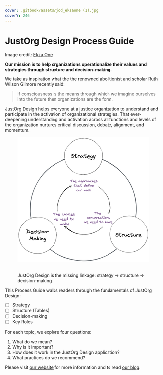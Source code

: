 ```yaml
---
cover: .gitbook/assets/jod_ekzaone (1).jpg
coverY: 246
---
```


# JustOrg Design Process Guide

Image credit: [Ekza One](https://www.instagram.com/ekzaone/?hl=en)

**Our mission is to help organizations operationalize their values and strategies through structure and decision-making.**

We take as inspiration what the the renowned abolitionist and scholar Ruth Wilson Gilmore recently said:

> If consciousness is the means through which we imagine ourselves into the future then organizations are the form.

JustOrg Design helps everyone at a justice organization to understand and participate in the activation of organizational strategies. That ever-deepening understanding and activation across all functions and levels of the organization nurtures critical discussion, debate, alignment, and momentum.

<figure><img src=".gitbook/assets/JoD Diagram (1).png" alt=""><figcaption><p><br>JustOrg Design is the missing linkage: strategy → structure → decision-making</p></figcaption></figure>



This Process Guide walks readers through the fundamentals of JustOrg Design:

* [ ] Strategy
* [ ] Structure (Tables)
* [ ] Decision-making
* [ ] Key Roles

For each topic, we explore four questions:

1. What do we mean?
2. Why is it important?
3. How does it work in the JustOrg Design application?
4. What practices do we recommend?

Please visit [our website](https://www.justorgdesign.com) for more information and to read [our blog](https://www.justorgdesign.com/blog).
